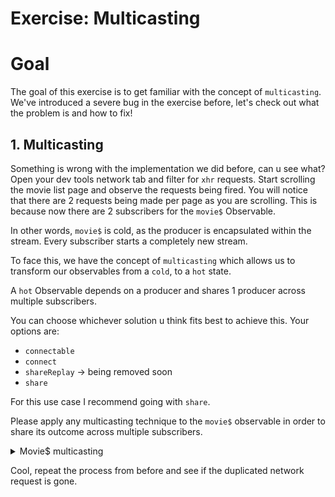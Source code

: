 # Exercise: Multicasting

# Goal

The goal of this exercise is to get familiar with the concept of `multicasting`. We've introduced a severe
bug in the exercise before, let's check out what the problem is and how to fix!

## 1. Multicasting

Something is wrong with the implementation we did before, can u see what? Open your dev tools network tab
and filter for `xhr` requests. Start scrolling the movie list page and observe the requests being fired.
You will notice that there are 2 requests being made per page as you are scrolling.
This is because now there are 2 subscribers for the `movie$` Observable.

In other words, `movie$` is cold, as the producer is encapsulated within the stream. Every subscriber
starts a completely new stream.

To face this, we have the concept of `multicasting` which allows us to transform our observables from a
`cold`, to a `hot` state.

A `hot` Observable depends on a producer and shares 1 producer across multiple subscribers.

You can choose whichever solution u think fits best to achieve this. Your options are:
* `connectable`
* `connect`
* `shareReplay` -> being removed soon
* `share`

For this use case I recommend going with `share`.

Please apply any multicasting technique to the `movie$` observable in order to share its outcome
across multiple subscribers.

<details>
  <summary>Movie$ multicasting</summary>

```ts
// movie-list-page.component.ts

movie$ = /**/
  share({ connector: () => new ReplaySubject(1), resetOnRefCountZero: true })

```

</details>

Cool, repeat the process from before and see if the duplicated network request is gone.

